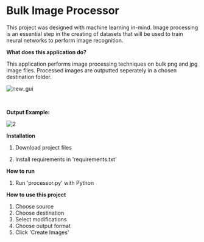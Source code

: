 # Bulk Image Processor

This project was designed with machine learning in-mind. Image processing is an essential step in the creating of datasets that will be used to train neural networks to perform image recognition.

**What does this application do?**

This application performs image processing techniques on bulk png and jpg image files. Processed images are outputted seperately in a chosen destination folder.

![new_gui](https://user-images.githubusercontent.com/50201165/147389122-52571873-297b-4247-8402-e9396529965a.png)

<br>

**Output Example:**

![2](https://user-images.githubusercontent.com/50201165/147389252-66ea881d-445c-4c59-bbde-39598ff84b41.png)







**Installation**

1. Download project files

2. Install requirements in 'requirements.txt'

**How to run**

1. Run 'processor.py' with Python

**How to use this project**

1. Choose source
2. Choose destination
3. Select modifications
4. Choose output format
5. Click 'Create Images'
